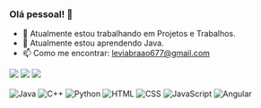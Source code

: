 ### Olá pessoal! 👋

- 🔭 Atualmente estou trabalhando em Projetos e Trabalhos.
- 🌱 Atualmente estou aprendendo Java.
- 📫 Como me encontrar: [leviabraao677@gmail.com](mailto:leviabraao677@gmail.com)

<div> 
  <a href="https://www.instagram.com/abraao7levi/?igshid=OGQ5ZDc2ODk2ZA%3D%3D" target="_blank"><img src="https://img.shields.io/badge/-Instagram-%23E4405F?style=for-the-badge&logo=instagram&logoColor=white" target="_blank"></a>
  <a href="mailto:leviabraao677@gmail.com"><img src="https://img.shields.io/badge/-Gmail-%23333?style=for-the-badge&logo=gmail&logoColor=white" target="_blank"></a>
  <a href="https://www.linkedin.com/in/abra%C3%A3o-levi-de-andrade-pessoa-vitoriano-53a636229" target="_blank"><img src="https://img.shields.io/badge/-LinkedIn-%230077B5?style=for-the-badge&logo=linkedin&logoColor=white" target="_blank"></a> 
  <br>
  <br>
  <img src="https://img.shields.io/badge/-Java-%23ED8B00?style=for-the-badge&logo=java&logoColor=white" alt="Java">
  <img src="https://img.shields.io/badge/-C++-%2300599C?style=for-the-badge&logo=c%2B%2B&logoColor=white" alt="C++">
  <img src="https://img.shields.io/badge/-Python-%233776AB?style=for-the-badge&logo=python&logoColor=white" alt="Python">
  <img src="https://img.shields.io/badge/-HTML-%23E34F26?style=for-the-badge&logo=html5&logoColor=white" alt="HTML">
  <img src="https://img.shields.io/badge/-CSS-%231572B6?style=for-the-badge&logo=css3&logoColor=white" alt="CSS">
  <img src="https://img.shields.io/badge/-JavaScript-%23F7DF1E?style=for-the-badge&logo=javascript&logoColor=black" alt="JavaScript">
  <img src="https://img.shields.io/badge/-Angular-%23DD0031?style=for-the-badge&logo=angular&logoColor=white" alt="Angular">
</div>
